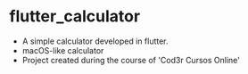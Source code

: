 # flutter_calculator
 * A simple calculator developed in flutter.
 * macOS-like calculator
 * Project created during the course of 'Cod3r Cursos Online'
